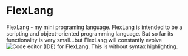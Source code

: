 # FlexLang
FlexLang - my mini programing language. FlexLang is intended to be a scripting and object-oriented programming language. But so far its functionality is very small...but FlexLang will constantly evolve
![Code editor (IDE) for FlexLang. This is without syntax highlighting.]("C:\Users\Admin\Desktop\Тимоша\python_projects\flexlang_KlDavicFdf.png")

